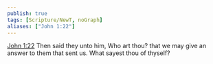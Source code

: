 ```yaml
---
publish: true
tags: [Scripture/NewT, noGraph]
aliases: ["John 1:22"]
---
```

[John 1:22](https://churchofjesuschrist.org/study/scriptures/nt/john/1?lang=eng&id=p22#p22) Then said they unto him, Who art thou? that we may give an answer to them that sent us. What sayest thou of thyself?
